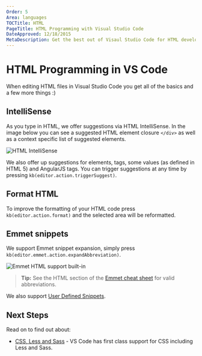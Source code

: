 ```yaml
---
Order: 5
Area: languages
TOCTitle: HTML
PageTitle: HTML Programming with Visual Studio Code
DateApproved: 12/18/2015
MetaDescription: Get the best out of Visaul Studio Code for HTML development
---
```


# HTML Programming in VS Code
When editing HTML files in Visual Studio Code you get all of the basics and a few more things :)

## IntelliSense
As you type in HTML, we offer suggestions via HTML IntelliSense.  In the image below you can see a suggested HTML element closure `</div>` as well as a context specific list of suggested elements.

![HTML IntelliSense](images/html/htmlintellisense.png)

We also offer up suggestions for elements, tags, some values (as defined in HTML 5) and AngularJS tags.  You can trigger suggestions at any time by pressing `kb(editor.action.triggerSuggest)`.


## Format HTML
To improve the formatting of your HTML code press `kb(editor.action.format)` and the selected area will be reformatted.


## Emmet snippets
We support Emmet snippet expansion, simply press `kb(editor.emmet.action.expandAbbreviation)`.

![Emmet HTML support built-in](images/html/emmetsnippet.gif)

>**Tip:** See the HTML section of the [Emmet cheat sheet](http://docs.emmet.io/cheat-sheet) for valid abbreviations.

We also support [User Defined Snippets](/docs/customization/userdefinedsnippets.md).

## Next Steps
Read on to find out about:

* [CSS, Less and Sass](/docs/languages/css.md) - VS Code has first class support for CSS including Less and Sass.


